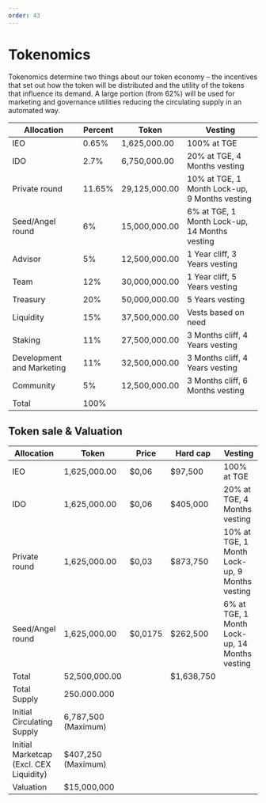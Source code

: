 ```yaml
---
order: 43
---
```

# Tokenomics
Tokenomics determine two things about our token economy – the incentives that set out how the token will be distributed and the utility of the tokens that influence its demand. A large portion (from 62%) will be used for marketing and governance utilities reducing the circulating supply in an automated way.

Allocation   | Percent | Token | Vesting
---    | --- | --- | ---
IEO | 0.65% | 1,625,000.00 | 100% at TGE
IDO | 2.7% | 6,750,000.00 | 20% at TGE, 4 Months vesting	
Private round | 11.65% | 29,125,000.00 | 10% at TGE, 1 Month Lock-up, 9 Months vesting	
Seed/Angel round | 6% | 15,000,000.00 | 6% at TGE, 1 Month Lock-up, 14 Months vesting	
Advisor | 5% | 12,500,000.00 | 1 Year cliff, 3 Years vesting	
Team | 12% | 30,000,000.00 | 1 Year cliff, 5 Years vesting	
Treasury | 20% | 50,000,000.00 | 5 Years vesting	
Liquidity | 15% | 37,500,000.00 | Vests based on need	
Staking | 11% | 27,500,000.00 | 3 Months cliff, 4 Years vesting	
Development and Marketing | 11% | 32,500,000.00 | 3 Months cliff, 4 Years vesting	
Community | 5% | 12,500,000.00 | 3 Months cliff, 6 Months vesting	
Total | 100%

## Token sale & Valuation

Allocation   | Token | Price | Hard cap | Vesting
---    | --- | --- | --- | ---
IEO | 1,625,000.00 | $0,06 | $97,500 | 100% at TGE			
IDO | 1,625,000.00 | $0,06 | $405,000| 20% at TGE, 4 Months vesting				
Private round | 1,625,000.00 | $0,03 | $873,750 | 10% at TGE, 1 Month Lock-up, 9 Months vesting				
Seed/Angel round | 1,625,000.00 | $0,0175 | $262,500 | 6% at TGE, 1 Month Lock-up, 14 Months vesting				
Total | 52,500,000.00 | | $1,638,750
Total Supply | 250.000.000
Initial Circulating Supply | 6,787,500 (Maximum)
Initial Marketcap (Excl. CEX Liquidity) | $407,250 (Maximum)
Valuation | $15,000,000